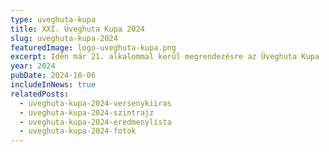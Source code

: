 ```yaml
---
type: uveghuta-kupa
title: XXI. Üveghuta Kupa 2024
slug: uveghuta-kupa-2024
featuredImage: logo-uveghuta-kupa.png
excerpt: Idén már 21. alkalommal kerül megrendezésre az Üveghuta Kupa
year: 2024
pubDate: 2024-10-06
includeInNews: true
relatedPosts:
  - uveghuta-kupa-2024-versenykiiras
  - uveghuta-kupa-2024-szintrajz
  - uveghuta-kupa-2024-eredmenylista
  - uveghuta-kupa-2024-fotok
---
```

